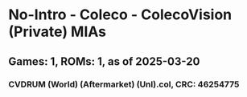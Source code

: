 # No-Intro - Coleco - ColecoVision (Private) MIAs
## Games: 1, ROMs: 1, as of 2025-03-20

### CVDRUM (World) (Aftermarket) (Unl).col, CRC: 46254775
